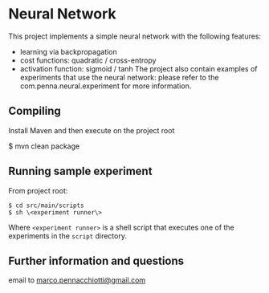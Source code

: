 Neural Network
==============

This project implements a simple neural network with the following features:
  - learning via backpropagation
  - cost functions: quadratic / cross-entropy
  - activation function: sigmoid / tanh
The project also contain examples of experiments that use the neural network:
please refer to the com.penna.neural.experiment for more information.

Compiling
---------
Install Maven and then execute on the project root

   $ mvn clean package

Running sample experiment
-------------------------
From project root:

    $ cd src/main/scripts
    $ sh \<experiment runner\>

Where `<experiment runner>` is a shell script that executes one of the
experiments in the `script` directory. 

Further information and questions
---------------------------------
email to <marco.pennacchiotti@gmail.com>

